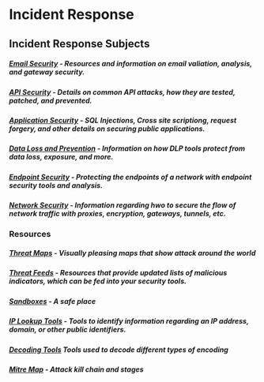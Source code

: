 # Incident Response


## Incident Response Subjects


##### [Email Security](https://github.com/NetSecQuin/Quintessence/blob/main/Blue%20Pages/Incident%20Response/Email%20Security.md) - Resources and information on email valiation, analysis, and gateway security. 

##### [API Security](https://github.com/NetSecQuin/Quintessence/blob/main/Blue%20Pages/Incident%20Response/API%20Security.md) - Details on common API attacks, how they are tested, patched, and prevented.

##### [Application Security](https://github.com/NetSecQuin/Quintessence/blob/main/Blue%20Pages/Incident%20Response/Application%20Security.md) - SQL Injections, Cross site scriptiong, request forgery, and other details on securing public applications. 

##### [Data Loss and Prevention](https://github.com/NetSecQuin/Quintessence/blob/main/Blue%20Pages/Incident%20Response/Data%20Loss%20and%20Prevention.md) - Information on how DLP tools protect from data loss, exposure, and more. 

##### [Endpoint Security](https://github.com/NetSecQuin/Quintessence/blob/main/Blue%20Pages/Incident%20Response/Endpoint%20Security.md) - Protecting the endpoints of a network with endpoint security tools and analysis. 

##### [Network Security](https://github.com/NetSecQuin/Quintessence/blob/main/Blue%20Pages/Incident%20Response/Network%20Security.md) - Information regarding hwo to secure the flow of network traffic with proxies, encryption, gateways, tunnels, etc. 



### Resources 

##### [Threat Maps](https://github.com/NetSecQuin/Quintessence/blob/main/Git-Data/Resources/Threatmaps.md) - Visually pleasing maps that show attack around the world

##### [Threat Feeds](https://github.com/NetSecQuin/Quintessence/blob/main/Git-Data/Resources/ThreatFeeds.md) - Resources that provide updated lists of malicious indicators, which can be fed into your security tools. 

##### [Sandboxes](https://github.com/NetSecQuin/Quintessence/blob/main/Git-Data/Resources/Sandboxes.md) - A safe place

##### [IP Lookup Tools](https://github.com/NetSecQuin/Quintessence/blob/main/Git-Data/Resources/IP%20Lookup%20Tools.md) - Tools to identify information regarding an IP address, domain, or other public identifiers.

##### [Decoding Tools](https://github.com/NetSecQuin/Quintessence/blob/main/Git-Data/Resources/Decoding%20Tools.md) Tools used to decode different types of encoding

##### [Mitre Map](https://attack.mitre.org) - Attack kill chain and stages
